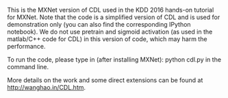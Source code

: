 This is the MXNet version of CDL used in the KDD 2016 hands-on tutorial for MXNet. Note that the code is a simplified version of CDL and is used for demonstration only (you can also find the corresponding IPython notebook). We do not use pretrain and sigmoid activation (as used in the matlab/C++ code for CDL) in this version of code, which may harm the performance.

To run the code, please type in (after installing MXNet):
python cdl.py
in the command line.

More details on the work and some direct extensions can be found at http://wanghao.in/CDL.htm.